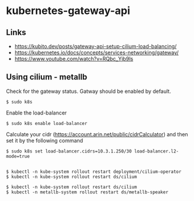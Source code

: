 # kubernetes-gateway-api

## Links

- https://kubito.dev/posts/gateway-api-setup-cilium-load-balancing/
- https://kubernetes.io/docs/concepts/services-networking/gateway/
- https://www.youtube.com/watch?v=RQbc_Yjb9ls


## Using cilium - metallb

Check for the gateway status. Gatway should be enabled by default.

    $ sudo k8s

Enable the load-balancer

    $ sudo k8s enable load-balancer

Calculate your cidr (https://account.arin.net/public/cidrCalculator) 
and then set it by the following command

    $ sudo k8s set load-balancer.cidrs=10.3.1.250/30 load-balancer.l2-mode=true


    $ kubectl -n kube-system rollout restart deployment/cilium-operator
    $ kubectl -n kube-system rollout restart ds/cilium

    $ kubectl -n kube-system rollout restart ds/cilium
    $ kubectl -n metallb-system rollout restart ds/metallb-speaker



